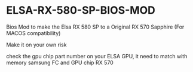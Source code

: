 # ELSA-RX-580-SP-BIOS-MOD
Bios Mod to make the Elsa RX 580 SP to a Original RX 570 Sapphire (For MACOS compatibility)

Make it on your own risk 

check the gpu chip part number on your ELSA GPU, it need to match with memory samsung FC and GPU chip RX 570
